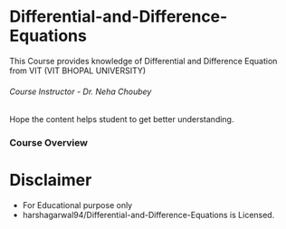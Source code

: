 # Differential-and-Difference-Equations
This Course provides knowledge of Differential and Difference Equation from VIT (VIT BHOPAL UNIVERSITY)

###### Course Instructor - Dr. Neha Choubey

Hope the content helps student to get better understanding. 

### Course Overview








# Disclaimer
* For Educational purpose only
* harshagarwal94/Differential-and-Difference-Equations is Licensed. 
